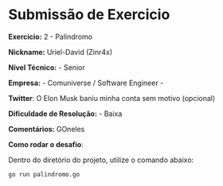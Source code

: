 # Submissão de Exercicio

**Exercicio:** 2 - Palindromo

**Nickname:** Uriel-David (Zinr4x)

**Nível Técnico:** - Senior

**Empresa:** - Comuniverse / Software Engineer -

**Twitter**: O Elon Musk baniu minha conta sem motivo (opcional) 

**Dificuldade de Resolução:** - Baixa

**Comentários:** GOneles

**Como rodar o desafio**: 

Dentro do diretório do projeto, utilize o comando abaixo: 
```bash
go run palindromo.go
```
